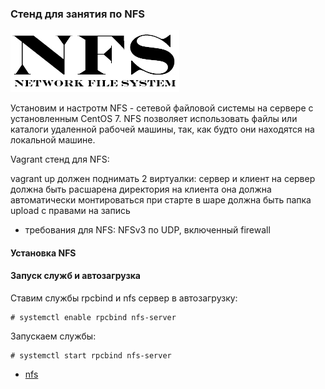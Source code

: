 ### Стенд для занятия по NFS

![](docs/nfs.jpg)

Установим и настротм NFS - сетевой файловой системы на сервере с установленным CentOS 7. NFS позволяет использовать файлы или каталоги удаленной рабочей машины, так, как будто они находятся на локальной машине.

Vagrant стенд для NFS:

vagrant up должен поднимать 2 виртуалки: сервер и клиент на сервер должна быть расшарена директория
на клиента она должна автоматически монтироваться при старте в шаре должна быть папка upload с правами на запись
- требования для NFS: NFSv3 по UDP, включенный firewall

#### Установка NFS


#### Запуск служб и автозагрузка
Ставим службы rpcbind и nfs сервер в автозагрузку:
```
# systemctl enable rpcbind nfs-server
```
Запускаем службы:
```
# systemctl start rpcbind nfs-server
```




- [nfs](https://yvision.kz/post/664247)
